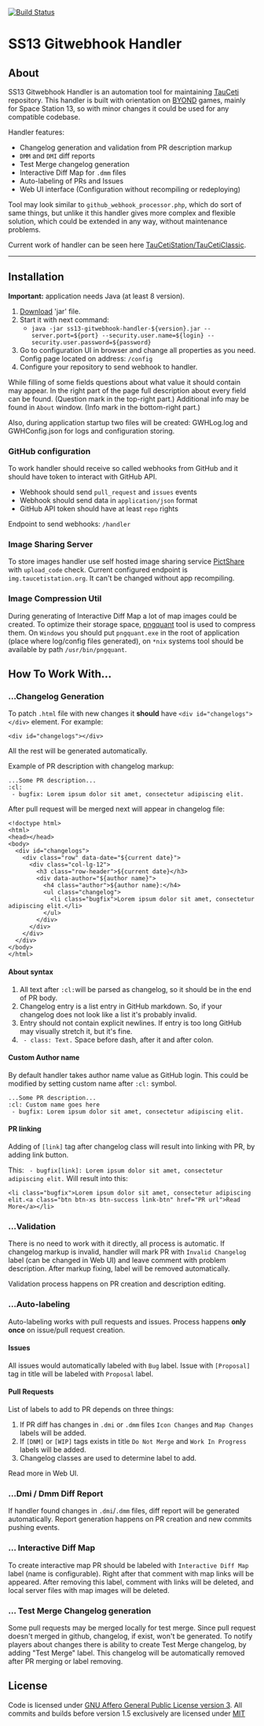 [![Build Status](https://travis-ci.org/SpaiR/ss13-gitwebhook-handler.svg?branch=master)](https://travis-ci.org/SpaiR/ss13-gitwebhook-handler)

# SS13 Gitwebhook Handler

## About

SS13 Gitwebhook Handler is an automation tool for maintaining [TauCeti](https://github.com/TauCetiStation/TauCetiClassic) repository. 
This handler is built with orientation on [BYOND](http://www.byond.com/) games, mainly for Space Station 13,
so with minor changes it could be used for any compatible codebase.

Handler features:
 - Changelog generation and validation from PR description markup
 - `DMM` and `DMI` diff reports
 - Test Merge changelog generation
 - Interactive Diff Map for `.dmm` files
 - Auto-labeling of PRs and Issues
 - Web UI interface (Configuration without recompiling or redeploying)

Tool may look similar to `github_webhook_processor.php`, which do sort of same things,
but unlike it this handler gives more complex and flexible solution, which could be extended in any way, without maintenance problems.

Current work of handler can be seen here [TauCetiStation/TauCetiClassic](https://github.com/TauCetiStation/TauCetiClassic).
<hr />

## Installation

**Important:** application needs Java (at least 8 version).

1. [Download](https://github.com/SpaiR/ss13-gitwebhook-handler/releases) 'jar' file.
2. Start it with next command:
    - `java -jar ss13-gitwebhook-handler-${version}.jar --server.port=${port} --security.user.name=${login} --security.user.password=${password}`
3. Go to configuration UI in browser and change all properties as you need. Config page located on address: `/config`
4. Configure your repository to send webhook to handler.

While filling of some fields questions about what value it should contain may appear. 
In the right part of the page full description about every field can be found. (Question mark in the top-right part.)
Additional info may be found in `About` window. (Info mark in the bottom-right part.)

Also, during application startup two files will be created: GWHLog.log and GWHConfig.json for logs and configuration storing.

### GitHub configuration

To work handler should receive so called webhooks from GitHub and it should have token to interact with GitHub API.
 - Webhook should send `pull_request` and `issues` events
 - Webhook should send data in `application/json` format
 - GitHub API token should have at least `repo` rights

Endpoint to send webhooks: `/handler`

### Image Sharing Server

To store images handler use self hosted image sharing service [PictShare](https://github.com/chrisiaut/pictshare) with `upload_code` check.
Current configured endpoint is `img.taucetistation.org`. It can't be changed without app recompiling.

### Image Compression Util

During generating of Interactive Diff Map a lot of map images could be created. To optimize their storage space,
[pngquant](https://pngquant.org/) tool is used to compress them. On `Windows` you should put `pngquant.exe` in the root
of application (place where log/config files generated), on `*nix` systems tool should be available by path `/usr/bin/pngquant`.

## How To Work With...

### ...Changelog Generation

To patch `.html` file with new changes it **should** have `<div id="changelogs"></div>` element. For example:
```
<div id="changelogs"></div>
```

All the rest will be generated automatically.

Example of PR description with changelog markup:
```
...Some PR description...
:cl:
 - bugfix: Lorem ipsum dolor sit amet, consectetur adipiscing elit.
```

After pull request will be merged next will appear in changelog file:
```
<!doctype html>
<html>
<head></head>
<body>
  <div id="changelogs">
    <div class="row" data-date="${current date}">
      <div class="col-lg-12">
        <h3 class="row-header">${current date}</h3>
        <div data-author="${author name}">
          <h4 class="author">${author name}:</h4>
          <ul class="changelog">
            <li class="bugfix">Lorem ipsum dolor sit amet, consectetur adipiscing elit.</li>
          </ul>
        </div>
      </div>
    </div>
  </div>
</body>
</html>
```

#### About syntax

1. All text after `:cl:`will be parsed as changelog, so it should be in the end of PR body.
2. Changelog entry is a list entry in GitHub markdown. So, if your changelog does not look like a list it's probably invalid.
3. Entry should not contain explicit newlines. If entry is too long GitHub may visually stretch it, but it's fine.
4. ` - class: Text.` Space before dash, after it and after colon.

#### Custom Author name

By default handler takes author name value as GitHub login. This could be modified by setting custom name after `:cl:` symbol.
```
...Some PR description...
:cl: Custom name goes here
 - bugfix: Lorem ipsum dolor sit amet, consectetur adipiscing elit.
```

#### PR linking

Adding of `[link]` tag after changelog class will result into linking with PR, by adding link button.

This: ` - bugfix[link]: Lorem ipsum dolor sit amet, consectetur adipiscing elit.`
Will result into this:
 ```
 <li class="bugfix">Lorem ipsum dolor sit amet, consectetur adipiscing elit.<a class="btn btn-xs btn-success link-btn" href="PR url">Read More</a></li>
 ```

### ...Validation

There is no need to work with it directly, all process is automatic.
If changelog markup is invalid, handler will mark PR with `Invalid Changelog` label (can be changed in Web UI)
and leave comment with problem description. After markup fixing, label will be removed automatically.

Validation process happens on PR creation and description editing.

### ...Auto-labeling

Auto-labeling works with pull requests and issues. Process happens **only once** on issue/pull request creation.

#### Issues

All issues would automatically labeled with `Bug` label. Issue with `[Proposal]` tag in title will be labeled with `Proposal` label.

#### Pull Requests

List of labels to add to PR depends on three things:
 1. If PR diff has changes in `.dmi` or `.dmm` files `Icon Changes` and `Map Changes` labels will be added.
 2. If `[DNM]` or `[WIP]` tags exists in title `Do Not Merge` and `Work In Progress` labels will be added.
 3. Changelog classes are used to determine label to add.
 
Read more in Web UI.

### ...Dmi / Dmm Diff Report

If handler found changes in `.dmi`/`.dmm` files, diff report will be generated automatically.
Report generation happens on PR creation and new commits pushing events.

### ... Interactive Diff Map

To create interactive map PR should be labeled with `Interactive Diff Map` label (name is configurable). Right after that
comment with map links will be appeared. After removing this label, comment with links will be deleted, and local server files
with map images will be deleted.

### ... Test Merge Changelog generation

Some pull requests may be merged locally for test merge. Since pull request doesn't merged in github, changelog, if exist, won't be generated.
To notify players about changes there is ability to create Test Merge changelog, by adding "Test Merge" label.
This changelog will be automatically removed after PR merging or label removing.

## License

Code is licensed under [GNU Affero General Public License version 3](https://opensource.org/licenses/AGPL-3.0). All commits and builds before version 1.5 exclusively are licensed under [MIT](https://opensource.org/licenses/MIT)
